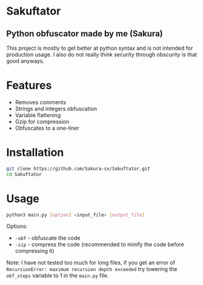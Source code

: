 # Sakuftator
## Python obfuscator made by me (Sakura)
This project is mostly to get better at python syntax and is not intended for production usage.
I also do not really think security through obscurity is that good anyways.

# Features
- Removes comments
- Strings and integers obfuscation
- Variable flattening
- Gzip for compression
- Obfuscates to a one-liner

# Installation
```bash
git clone https://github.com/Sakura-sx/Sakuftator.git
cd Sakuftator
```

# Usage
```bash
python3 main.py [option] <input_file> [output_file]
```
Options:
- `-obf` - obfuscate the code
- `-zip` - compress the code (recommended to minify the code before compressing it)

Note: I have not tested too much for long files, if you get an error of `RecursionError: maximum recursion depth exceeded` try lowering the `obf_steps` variable to 1 in the `main.py` file.